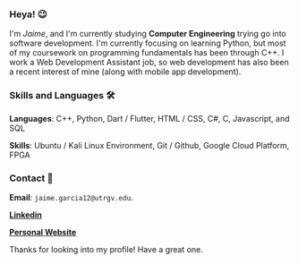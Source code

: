 ### Heya! 😉
I'm *Jaime*, and I'm currently studying **Computer Engineering** trying go into software development. I'm currently focusing on learning Python, but most of my coursework on programming fundamentals has been through C++. I work a Web Development Assistant job, so web development has also been a recent interest of mine (along with mobile app development). 

### Skills and Languages 🛠
**Languages**: C++, Python, Dart / Flutter, HTML / CSS, C#, C, Javascript, and SQL

**Skills**: Ubuntu / Kali Linux Environment, Git / Github, Google Cloud Platform, FPGA

### Contact 📱
**Email**: ```jaime.garcia12@utrgv.edu```. 

**[Linkedin](https://www.linkedin.com/in/jaime-garcia-jr-032336180/)**

**[Personal Website](https://jjgar2725.github.io/)**

Thanks for looking into my profile! Have a great one.
